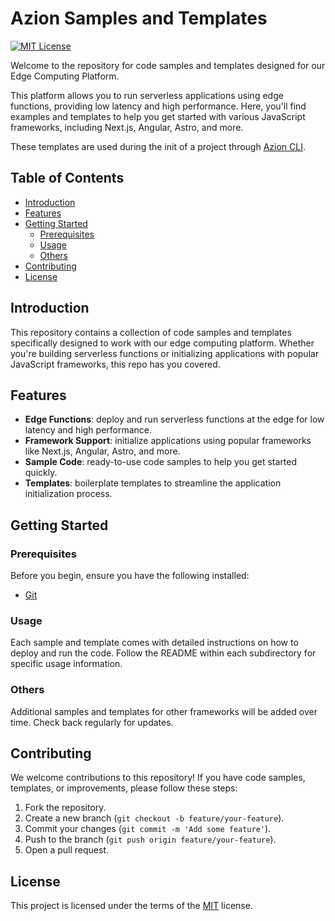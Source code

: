 # Azion Samples and Templates

[![MIT License](https://img.shields.io/badge/license-MIT-green.svg)](LICENSE)

Welcome to the repository for code samples and templates designed for our Edge Computing Platform.

This platform allows you to run serverless applications using edge functions, providing low latency and high performance. Here, you'll find examples and templates to help you get started with various JavaScript frameworks, including Next.js, Angular, Astro, and more.

These templates are used during the init of a project through [Azion CLI](https://github.com/aziontech/azion).

## Table of Contents
- [Introduction](#introduction)
- [Features](#features)
- [Getting Started](#getting-started)
  - [Prerequisites](#prerequisites)
  - [Usage](#usage)
  - [Others](#others)
- [Contributing](#contributing)
- [License](#license)

## Introduction

This repository contains a collection of code samples and templates specifically designed to work with our edge computing platform. Whether you're building serverless functions or initializing applications with popular JavaScript frameworks, this repo has you covered.

## Features

- **Edge Functions**: deploy and run serverless functions at the edge for low latency and high performance.
- **Framework Support**: initialize applications using popular frameworks like Next.js, Angular, Astro, and more.
- **Sample Code**: ready-to-use code samples to help you get started quickly.
- **Templates**: boilerplate templates to streamline the application initialization process.

## Getting Started

### Prerequisites

Before you begin, ensure you have the following installed:

- [Git](https://git-scm.com/)

### Usage

Each sample and template comes with detailed instructions on how to deploy and run the code. Follow the README within each subdirectory for specific usage information.

### Others

Additional samples and templates for other frameworks will be added over time. Check back regularly for updates.

## Contributing

We welcome contributions to this repository! If you have code samples, templates, or improvements, please follow these steps:

1. Fork the repository.
2. Create a new branch (`git checkout -b feature/your-feature`).
3. Commit your changes (`git commit -m 'Add some feature'`).
4. Push to the branch (`git push origin feature/your-feature`).
5. Open a pull request.

## License

This project is licensed under the terms of the [MIT](LICENSE) license.
